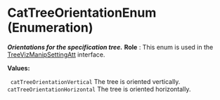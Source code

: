 # CatTreeOrientationEnum (Enumeration)

**_Orientations for the specification tree._**
**Role** : This enum is used in the [TreeVizManipSettingAtt](../InfInterfaces/interface_TreeVizManipSettingAtt_101630.md) interface.

**Values:**

` catTreeOrientationVertical`      The tree is oriented vertically.
` catTreeOrientationHorizontal`      The tree is oriented horizontally.